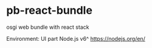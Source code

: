 # pb-react-bundle
osgi web bundle with react stack

Environment:
UI part
  Node.js v6^
  https://nodejs.org/en/
